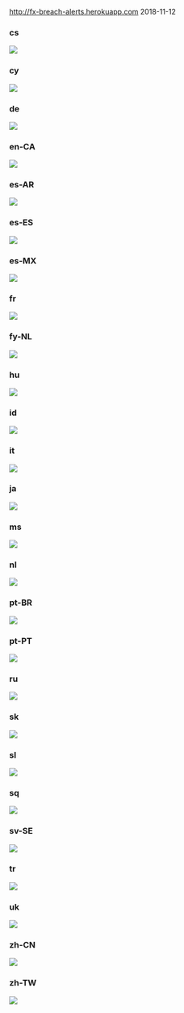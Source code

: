 http://fx-breach-alerts.herokuapp.com
2018-11-12
### cs
![](cs-desktop.png)

### cy
![](cy-desktop.png)

### de
![](de-desktop.png)

### en-CA
![](en-CA-desktop.png)

### es-AR
![](es-AR-desktop.png)

### es-ES
![](es-ES-desktop.png)

### es-MX
![](es-MX-desktop.png)

### fr
![](fr-desktop.png)

### fy-NL
![](fy-NL-desktop.png)

### hu
![](hu-desktop.png)

### id
![](id-desktop.png)

### it
![](it-desktop.png)

### ja
![](ja-desktop.png)

### ms
![](ms-desktop.png)

### nl
![](nl-desktop.png)

### pt-BR
![](pt-BR-desktop.png)

### pt-PT
![](pt-PT-desktop.png)

### ru
![](ru-desktop.png)

### sk
![](sk-desktop.png)

### sl
![](sl-desktop.png)

### sq
![](sq-desktop.png)

### sv-SE
![](sv-SE-desktop.png)

### tr
![](tr-desktop.png)

### uk
![](uk-desktop.png)

### zh-CN
![](zh-CN-desktop.png)

### zh-TW
![](zh-TW-desktop.png)

